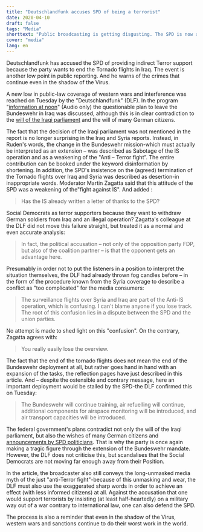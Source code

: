 ```yaml
---
title: "Deutschlandfunk accuses SPD of being a terrorist"
date: 2020-04-10
draft: false
tags: "Media"
shorttext: "Public broadcasting is getting disgusting. The SPD is now accused of supporting the radio on Deutschlandfunk."
cover: "media"
lang: en
---
```


Deutschlandfunk has accused the SPD of providing indirect Terror support because the party wants to end the Tornado flights in Iraq. The event is another low point in public reporting. And he warns of the crimes that continue even in the shadow of the Virus.

A new low in public-law coverage of western wars and interference was reached on Tuesday by the "Deutschlandfunk" (DLF). In the program "[information at noon](https://ondemand-mp3.dradio.de/file/dradio/2020/03/31/bundeswehr_einsatz_gegen_is_tornados_verlassen_irak_dlf_20200331_1245_5ad6a453.mp3 "Bundeswehr Einsatz gegen IS - Tornados verlassen Irak")" (Audio only) the questionable plan to leave the Bundeswehr in Iraq was discussed, although this is in clear contradiction to the [will of the Iraqi parliament](https://www.mdr.de/nachrichten/politik/ausland/irak-will-abzug-auslaendischer-truppen-100.html "Iraks Parlament fordert Abzug ausländischer Truppen") and the will of many German citizens.

The fact that the decision of the Iraqi parliament was not mentioned in the report is no longer surprising in the Iraq and Syria reports. Instead, in Ruden's words, the change in the Bundeswehr mission-which must actually be interpreted as an extension – was described as Sabotage of the IS operation and as a weakening of the "Anti – Terror fight”. The entire contribution can be booked under the keyword disinformation by shortening. In addition, the SPD's insistence on the (agreed) termination of the Tornado flights over Iraq and Syria was described as desertion-in inappropriate words. Moderator Martin Zagatta said that this attitude of the SPD was a weakening of the"fight against IS". And added :

> Has the IS already written a letter of thanks to the SPD?

Social Democrats as terror supporters because they want to withdraw German soldiers from Iraq and an illegal operation? Zagatta's colleague at the DLF did not move this failure straight, but treated it as a normal and even accurate analysis:

> In fact, the political accusation – not only of the opposition party FDP, but also of the coalition partner – is that the opponent gets an advantage here.

Presumably in order not to put the listeners in a position to interpret the situation themselves, the DLF had already thrown fog candles before – in the form of the procedure known from the Syria coverage to describe a conflict as "too complicated" for the media consumers:

> The surveillance flights over Syria and Iraq are part of the Anti-IS operation, which is confusing. I can't blame anyone if you lose track. The root of this confusion lies in a dispute between the SPD and the union parties.

No attempt is made to shed light on this "confusion". On the contrary, Zagatta agrees with:

> You really easily lose the overview.

The fact that the end of the tornado flights does not mean the end of the Bundeswehr deployment at all, but rather goes hand in hand with an expansion of the tasks, the reflection pages have just described in this article. And – despite the ostensible and contrary message, here an important deployment would be stalled by the SPD-the DLF confirmed this on Tuesday:

> The Bundeswehr will continue training, air refuelling will continue, additional components for airspace monitoring will be introduced, and air transport capacities will be introduced.

The federal government's plans contradict not only the will of the Iraqi parliament, but also the wishes of many German citizens and [announcements by SPD politicians](https://www.tagesspiegel.de/politik/einsatz-gegen-is-geht-weiter-spd-will-mandat-fuer-tornado-jets-doch-verlaengern/24984454.html "SPD will Mandat für 'Tornado'-Jets doch verlängern"). That is why the party is once again making a tragic figure through the extension of the Bundeswehr mandate. However, the DLF does not criticise this, but scandalises that the Social Democrats are not moving far enough away from their Position.

In the article, the broadcaster also still conveys the long-unmasked media myth of the just "anti-Terror fight"-because of this unmasking and wear, the DLF must also use the exaggerated sharp words in order to achieve an effect (with less informed citizens) at all. Against the accusation that one would support terrorists by insisting (at least half-heartedly) on a military way out of a war contrary to international law, one can also defend the SPD.

The process is also a reminder that even in the shadow of the Virus, western wars and sanctions continue to do their worst work in the world.
